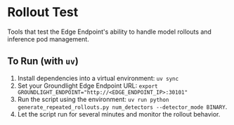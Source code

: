 # Rollout Test
Tools that test the Edge Endpoint's ability to handle model rollouts and inference pod management.

## To Run (with `uv`)
1. Install dependencies into a virtual environment: `uv sync`
2. Set your Groundlight Edge Endpoint URL: `export GROUNDLIGHT_ENDPOINT="http://<EDGE_ENDPOINT_IP>:30101"`
3. Run the script using the environment: `uv run python generate_repeated_rollouts.py num_detectors --detector_mode BINARY`.
4. Let the script run for several minutes and monitor the rollout behavior.
